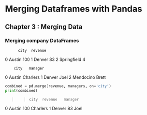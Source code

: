 # Merging Dataframes with Pandas

## Chapter 3 : Merging Data

### Merging company DataFrames
          city  revenue
0       Austin      100
1       Denver       83
2  Springfield        4

        city   manager
0     Austin  Charlers
1     Denver      Joel
2  Mendocino     Brett
```python
combined = pd.merge(revenue, managers, on='city')
print(combined)
```
>>     city  revenue   manager
0  Austin      100  Charlers
1  Denver       83      Joel


### 
```python

```
>>


### 
```python

```
>>


### 
```python

```
>>


### 
```python

```
>>


### 
```python

```
>>


### 
```python

```
>>


### 
```python

```
>>


### 
```python

```
>>


### 
```python

```
>>


### 
```python

```
>>


### 
```python

```
>>


### 
```python

```
>>


### 
```python

```
>>


### 
```python

```
>>


### 
```python

```
>>

